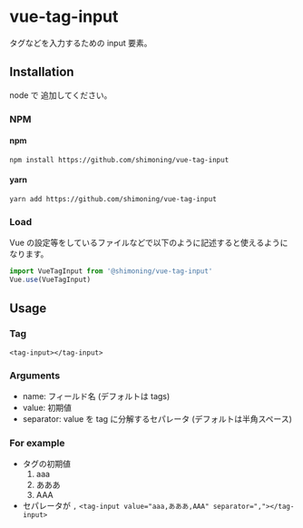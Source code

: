 # vue-tag-input
タグなどを入力するための input 要素。

## Installation
node で 追加してください。

### NPM

#### npm
`npm install https://github.com/shimoning/vue-tag-input`

#### yarn
`yarn add https://github.com/shimoning/vue-tag-input`

### Load
Vue の設定等をしているファイルなどで以下のように記述すると使えるようになります。

```js
import VueTagInput from '@shimoning/vue-tag-input'
Vue.use(VueTagInput)
```

## Usage
### Tag
`<tag-input></tag-input>`

### Arguments
- name: フィールド名 (デフォルトは tags)
- value: 初期値
- separator: value を tag に分解するセパレータ (デフォルトは半角スペース)

### For example
* タグの初期値
  1. aaa
  2. あああ
  3. AAA
* セパレータが `,`
`<tag-input value="aaa,あああ,AAA" separator=","></tag-input>`
